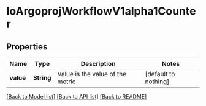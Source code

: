 # IoArgoprojWorkflowV1alpha1Counter


## Properties
Name | Type | Description | Notes
------------ | ------------- | ------------- | -------------
**value** | **String** | Value is the value of the metric | [default to nothing]


[[Back to Model list]](../README.md#models) [[Back to API list]](../README.md#api-endpoints) [[Back to README]](../README.md)


